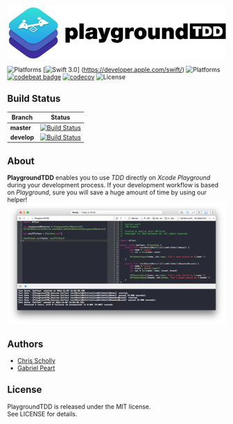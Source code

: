 <img src="playground-tdd.png">

![Platforms](https://img.shields.io/badge/platform-iOS-green.svg?style=flat)
[![Swift 3.0](https://img.shields.io/badge/Swift-3.0-orange.svg?style=flat)]
(https://developer.apple.com/swift/)
![Platforms](https://img.shields.io/badge/Xcode-8-orange.svg?style=flat)
[![codebeat badge](https://codebeat.co/badges/dfcf5bfa-b069-4229-8175-f8205cf0925c)](https://codebeat.co/projects/github-com-whiskerzab-playgroundtdd)
[![codecov](https://codecov.io/gh/WhiskerzAB/PlaygroundTDD/branch/master/graph/badge.svg)](https://codecov.io/gh/WhiskerzAB/PlaygroundTDD)
![License](https://img.shields.io/badge/license-MIT-grey.svg?style=flat)

## Build Status
|**Branch**| **Status** |
|---|---|
|**master** |[![Build Status](https://travis-ci.org/WhiskerzAB/PlaygroundTDD.svg?branch=master)](https://travis-ci.org/WhiskerzAB/PlaygroundTDD)|
|**develop** |[![Build Status](https://travis-ci.org/WhiskerzAB/PlaygroundTDD.svg?branch=develop)](https://travis-ci.org/WhiskerzAB/PlaygroundTDD)|

## About
**PlaygroundTDD** enables you to use *TDD* directly on *Xcode Playground* during your development process.
If your development workflow is based on *Playground*, sure you will save a huge amount of time by using our helper!
<img src="example-shot.png">

##  Authors
* [Chris Scholly](https://github.com/chrisscholly)
* [Gabriel Peart](http://github.com/gabrielPeart)

## License
PlaygroundTDD is released under the MIT license.  
See LICENSE for details.
